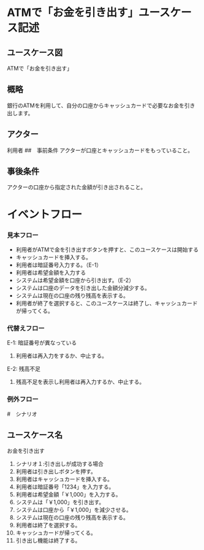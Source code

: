 # ATMで「お金を引き出す」ユースケース記述
## ユースケース図
ATMで「お金を引き出す」
## 概略
銀行のATMを利用して、自分の口座からキャッシュカードで必要なお金を引き出します。
## アクター
利用者
##　事前条件
アクターが口座とキャッシュカードをもっていること。
## 事後条件
アクターの口座から指定された金額が引き出されること。
# イベントフロー
### 見本フロー
- 利用者がATMで金を引き出すボタンを押すと、このユースケースは開始する
- キャッシュカードを挿入する。
- 利用者は暗証番号入力する。（E-1）
- 利用者は希望金額を入力する
- システムは希望金額を口座から引き出す。（E-2）
- システムは口座のデータを引き出した金額分減少する。
- システムは現在の口座の残り残高を表示する。
- 利用者が終了を選択すると、このユースケースは終了し、キャッシュカードが帰ってくる。

### 代替えフロー
E-1: 暗証番号が異なっている
1. 利用者は再入力をするか、中止する。

E-2: 残高不足
1. 残高不足を表示し利用者は再入力するか、中止する。

### 例外フロー

#　シナリオ
## ユースケース名
お金を引き出す
1. シナリオ１:引き出しが成功する場合
2. 利用者は引き出しボタンを押す。
3. 利用者はキャッシュカードを挿入する。
4. 利用者は暗証番号「1234」を入力する。
5. 利用者は希望金額「￥1,000」を入力する。
6. システムは「￥1,000」を引き出す。
7. システムは口座から「￥1,000」を減少させる。
8. システムは現在の口座の残り残高を表示する。
9. 利用者は終了を選択する。
10. キャッシュカードが帰ってくる。
11. 引き出し機能は終了する。